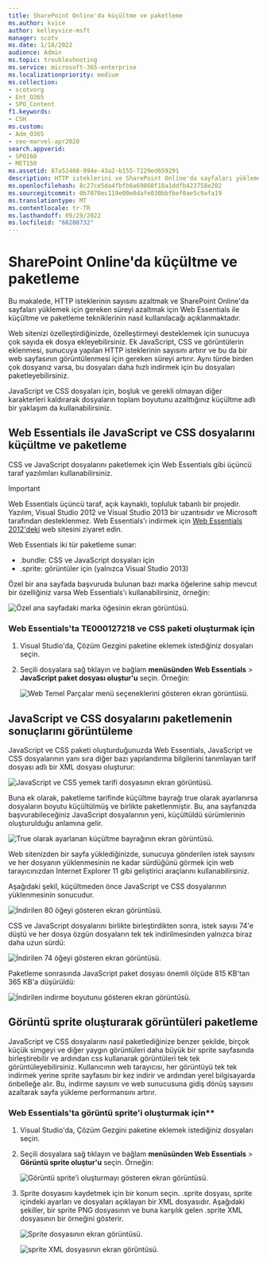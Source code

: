 ```yaml
---
title: SharePoint Online'da küçültme ve paketleme
ms.author: kvice
author: kelleyvice-msft
manager: scotv
ms.date: 1/18/2022
audience: Admin
ms.topic: troubleshooting
ms.service: microsoft-365-enterprise
ms.localizationpriority: medium
ms.collection:
- scotvorg
- Ent_O365
- SPO_Content
f1.keywords:
- CSH
ms.custom:
- Adm_O365
- seo-marvel-apr2020
search.appverid:
- SPO160
- MET150
ms.assetid: 87a52468-994e-43a2-b155-7229ed659291
description: HTTP isteklerini ve SharePoint Online'da sayfaları yükleme süresini azaltmak için Web Essentials ile küçültme ve paketleme tekniklerini kullanmayı öğrenin.
ms.openlocfilehash: 8c27ce5da4fbfb6a69860f18a1ddfb423758e202
ms.sourcegitcommit: 0b7070ec119e00e0dafe030bbfbef0ae5c9afa19
ms.translationtype: MT
ms.contentlocale: tr-TR
ms.lasthandoff: 09/29/2022
ms.locfileid: "68208732"
---
```

# <a name="minification-and-bundling-in-sharepoint-online"></a>SharePoint Online'da küçültme ve paketleme

Bu makalede, HTTP isteklerinin sayısını azaltmak ve SharePoint Online'da sayfaları yüklemek için gereken süreyi azaltmak için Web Essentials ile küçültme ve paketleme tekniklerinin nasıl kullanılacağı açıklanmaktadır.
  
Web sitenizi özelleştirdiğinizde, özelleştirmeyi desteklemek için sunucuya çok sayıda ek dosya ekleyebilirsiniz. Ek JavaScript, CSS ve görüntülerin eklenmesi, sunucuya yapılan HTTP isteklerinin sayısını artırır ve bu da bir web sayfasının görüntülenmesi için gereken süreyi artırır. Aynı türde birden çok dosyanız varsa, bu dosyaları daha hızlı indirmek için bu dosyaları paketleyebilirsiniz.
  
JavaScript ve CSS dosyaları için, boşluk ve gerekli olmayan diğer karakterleri kaldırarak dosyaların toplam boyutunu azalttığınız küçültme adlı bir yaklaşım da kullanabilirsiniz.
  
## <a name="minification-and-bundling-javascript-and-css-files-with-web-essentials"></a>Web Essentials ile JavaScript ve CSS dosyalarını küçültme ve paketleme

CSS ve JavaScript dosyalarını paketlemek için Web Essentials gibi üçüncü taraf yazılımları kullanabilirsiniz.
  
> [!IMPORTANT]
> Web Essentials üçüncü taraf, açık kaynaklı, topluluk tabanlı bir projedir. Yazılım, Visual Studio 2012 ve Visual Studio 2013 bir uzantısıdır ve Microsoft tarafından desteklenmez. Web Essentials'ı indirmek için [Web Essentials 2012'deki](https://marketplace.visualstudio.com/items?itemName=MadsKristensen.WebEssentials2012) web sitesini ziyaret edin.
  
Web Essentials iki tür paketleme sunar:
 
- .bundle: CSS ve JavaScript dosyaları için
- .sprite: görüntüler için (yalnızca Visual Studio 2013)

Özel bir ana sayfada başvuruda bulunan bazı marka öğelerine sahip mevcut bir özelliğiniz varsa Web Essentials'ı kullanabilirsiniz, örneğin:
  
![Özel ana sayfadaki marka öğesinin ekran görüntüsü.](../media/3a6eba36-973d-482b-8556-a9394b8ba19f.png)
  
### <a name="to-create-a-te000127218-and-css-bundle-in-web-essentials"></a>Web Essentials'ta TE000127218 ve CSS paketi oluşturmak için
  
1. Visual Studio'da, Çözüm Gezgini paketine eklemek istediğiniz dosyaları seçin.
2. Seçili dosyalara sağ tıklayın ve bağlam **menüsünden Web Essentials** \> **JavaScript paket dosyası oluştur'u** seçin. Örneğin:

    ![Web Temel Parçalar menü seçeneklerini gösteren ekran görüntüsü.](../media/41aac84c-4538-4f78-b454-46e651f868a3.png)
  
## <a name="viewing-the-results-of-bundling-javascript-and-css-files"></a>JavaScript ve CSS dosyalarını paketlemenin sonuçlarını görüntüleme

JavaScript ve CSS paketi oluşturduğunuzda Web Essentials, JavaScript ve CSS dosyalarının yanı sıra diğer bazı yapılandırma bilgilerini tanımlayan tarif dosyası adlı bir XML dosyası oluşturur:
  
![JavaScript ve CSS yemek tarifi dosyasının ekran görüntüsü.](../media/7ba891f8-52d8-467b-a0f6-b062dd1137a4.png)
  
Buna ek olarak, paketleme tarifinde küçültme bayrağı true olarak ayarlanırsa dosyaların boyutu küçültülmüş ve birlikte paketlenmiştir. Bu, ana sayfanızda başvurabileceğiniz JavaScript dosyalarının yeni, küçültüldü sürümlerinin oluşturulduğu anlamına gelir.
  
![True olarak ayarlanan küçültme bayrağının ekran görüntüsü.](../media/50523af2-6412-4117-ac3d-5bd26f6d562e.png)
  
Web sitenizden bir sayfa yüklediğinizde, sunucuya gönderilen istek sayısını ve her dosyanın yüklenmesinin ne kadar sürdüğünü görmek için web tarayıcınızdan Internet Explorer 11 gibi geliştirici araçlarını kullanabilirsiniz.
  
Aşağıdaki şekil, küçültmeden önce JavaScript ve CSS dosyalarının yüklenmesinin sonucudur.
  
![İndirilen 80 öğeyi gösteren ekran görüntüsü.](../media/e2df3912-1923-46e6-8cf2-3015a31554e1.png)
  
CSS ve JavaScript dosyalarını birlikte birleştirdikten sonra, istek sayısı 74'e düştü ve her dosya özgün dosyaların tek tek indirilmesinden yalnızca biraz daha uzun sürdü:
  
![İndirilen 74 öğeyi gösteren ekran görüntüsü.](../media/686c4387-70e8-4a74-9d45-059f33a91184.png)
  
Paketleme sonrasında JavaScript paket dosyası önemli ölçüde 815 KB'tan 365 KB'a düşürüldü:
  
![İndirilen indirme boyutunu gösteren ekran görüntüsü.](../media/5e7dbd98-faff-4f68-b320-108fb252e395.png)
  
## <a name="bundling-images-by-creating-an-image-sprite"></a>Görüntü sprite oluşturarak görüntüleri paketleme

JavaScript ve CSS dosyalarını nasıl paketlediğinize benzer şekilde, birçok küçük simgeyi ve diğer yaygın görüntüleri daha büyük bir sprite sayfasında birleştirebilir ve ardından css kullanarak görüntüleri tek tek görüntüleyebilirsiniz. Kullanıcının web tarayıcısı, her görüntüyü tek tek indirmek yerine sprite sayfasını bir kez indirir ve ardından yerel bilgisayarda önbelleğe alır. Bu, indirme sayısını ve web sunucusuna gidiş dönüş sayısını azaltarak sayfa yükleme performansını artırır.
  
### <a name="to-create-an-image-sprite-in-web-essentials"></a>Web Essentials'ta görüntü sprite'i oluşturmak için**
  
1. Visual Studio'da, Çözüm Gezgini paketine eklemek istediğiniz dosyaları seçin.
2. Seçili dosyalara sağ tıklayın ve bağlam **menüsünden Web Essentials** \> **Görüntü sprite oluştur'u** seçin. Örneğin:

    ![Görüntü sprite'i oluşturmayı gösteren ekran görüntüsü.](../media/de0fe741-4ef7-4e3b-bafa-ef9f4822dac6.png)
  
3. Sprite dosyasını kaydetmek için bir konum seçin. .sprite dosyası, sprite içindeki ayarları ve dosyaları açıklayan bir XML dosyasıdır. Aşağıdaki şekiller, bir sprite PNG dosyasının ve buna karşılık gelen .sprite XML dosyasının bir örneğini gösterir.

    ![Sprite dosyasının ekran görüntüsü.](../media/0876bb2a-d1b9-4169-8e95-9c290d628d90.png)
  
    ![sprite XML dosyasının ekran görüntüsü.](../media/d1f94776-280d-4d56-abb5-384f145d9989.png)

